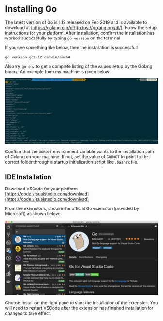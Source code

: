 # Installing Go

The latest version of Go is 1.12 released on Feb 2019 and is available to download at [https://golang.org/dl/](https://golang.org/dl/). Folow the setup instructions for your platform. After installation, confirm the installation has worked successfully by typing `go version` on the terminal

If you see something like below, then the installation is successfull

`go version go1.12 darwin/amd64`

Also try `go env` to get a complete listing of the values setup by the Golang binary. An example from my machine is given below

![go env output](../images/goenv_output.png)

Confirm that the `GOROOT` environment variable points to the installation path of Golang on your machine. If not, set the value of `GOROOT` to point to the correct folder through a startup initialization script like `.bashrc` file.

## IDE Installation

Download VSCode for your platform - [https://code.visualstudio.com/download](https://code.visualstudio.com/download)

From the extensions, choose the official Go extension (provided by Microsoft) as shown below:

![VSCode official Go extension](../images/golang_extension.png)

Choose install on the right pane to start the installation of the extension. You will need to restart VSCode after the extension has finished installation for changes to take effect.
